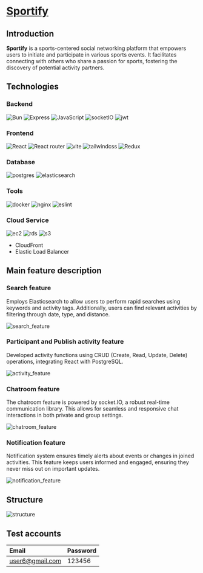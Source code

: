 # [Sportify](https://sportify.lewisweb.shop)

## Introduction

**Sportify** is a sports-centered social networking platform that empowers users to initiate and
participate in various sports events. It facilitates connecting with others who share a
passion for sports, fostering the discovery of potential activity partners.

## Technologies

### Backend

![Bun](https://img.shields.io/badge/bun-0C1222?style=for-the-badge&logo=bun&logoColor=fbf0df)
![Express](https://img.shields.io/badge/Express-43B02A?style=for-the-badge&logo=express&logoColor=white)
![JavaScript](https://img.shields.io/badge/JavaScript-323330?style=for-the-badge&logo=javascript&logoColor=F7DF1E)
![socketIO](https://img.shields.io/badge/Socket.io-010101?&style=for-the-badge&logo=Socket.io&logoColor=white)
![jwt](https://img.shields.io/badge/JWT-326ce5?style=for-the-badge&logo=JSON%20web%20tokens&logoColor=white)

### Frontend

![React](https://img.shields.io/badge/React-20232A?style=for-the-badge&logo=react&logoColor=61DAFB)
![React router](https://img.shields.io/badge/React_Router-CA4245?style=for-the-badge&logo=react-router&logoColor=white)
![vite](https://img.shields.io/badge/Vite-B73BFE?style=for-the-badge&logo=vite&logoColor=FFD62E)
![tailwindcss](https://img.shields.io/badge/Tailwind_CSS-38B2AC?style=for-the-badge&logo=tailwind-css&logoColor=white)
![Redux](https://img.shields.io/badge/Redux-593D88?style=for-the-badge&logo=redux&logoColor=white)

### Database

![postgres](https://img.shields.io/badge/PostgreSQL-316192?style=for-the-badge&logo=postgresql&logoColor=white)
![elasticsearch](https://img.shields.io/badge/Elastic_Search-005571?style=for-the-badge&logo=elasticsearch&logoColor=white)

### Tools

![docker](https://img.shields.io/badge/Docker-2CA5E0?style=for-the-badge&logo=docker&logoColor=white)
![nginx](https://img.shields.io/badge/Nginx-009639?style=for-the-badge&logo=nginx&logoColor=white)
![eslint](https://img.shields.io/badge/eslint-3A33D1?style=for-the-badge&logo=eslint&logoColor=white)

### Cloud Service

![ec2](https://img.shields.io/badge/Amazon%20EC2-FF9900.svg?style=for-the-badge&logo=Amazon-EC2&logoColor=white)
![rds](https://img.shields.io/badge/Amazon%20RDS-527FFF.svg?style=for-the-badge&logo=Amazon-RDS&logoColor=white)
![s3](https://img.shields.io/badge/Amazon%20S3-569A31.svg?style=for-the-badge&logo=Amazon-S3&logoColor=white)

- CloudFront
- Elastic Load Balancer

## Main feature description

### Search feature

Employs Elasticsearch to allow users to perform rapid searches using keywords and activity tags. Additionally, users can find relevant activities by filtering through date, type, and distance.

![search_feature](https://github.com/Liang417/Sportify/assets/72845312/b264b0fe-4cb8-4fdc-a9c2-272c5090f40f)

### Participant and Publish activity feature

Developed activity functions using CRUD (Create, Read, Update, Delete) operations, integrating React with PostgreSQL.

![activity_feature](https://github.com/Liang417/Sportify/assets/72845312/a7a4d10c-eaa1-476b-a2ef-5fc9f60af3f4)

### Chatroom feature

The chatroom feature is powered by socket.IO, a robust real-time communication library. This allows for seamless and responsive chat interactions in both private and group settings.

![chatroom_feature](https://github.com/Liang417/Sportify/assets/72845312/dd139d16-70f1-469c-939d-a430d1dddda1)

### Notification feature

Notification system ensures timely alerts about events or changes in joined activities. This feature keeps users informed and engaged, ensuring they never miss out on important updates.

![notification_feature](https://github.com/Liang417/Sportify/assets/72845312/b1abe66f-a07b-44f7-bfed-9b1b25bc83f0)

## Structure

![structure](https://github.com/Liang417/Sportify/assets/72845312/3f7e20cb-af7b-46e4-83c7-14da34fbf63f)

## Test accounts

| Email           | Password |
| :-------------- | :------- |
| user6@gmail.com | 123456   |
